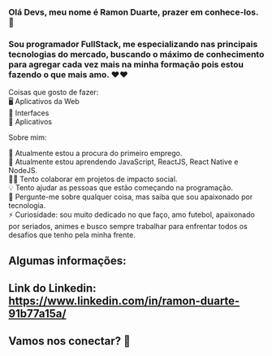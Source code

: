### Olá Devs, meu nome é Ramon Duarte, prazer em conhece-los. 👋<br>

### Sou programador FullStack, me especializando nas principais tecnologias do mercado, buscando o máximo de conhecimento para agregar cada vez mais na minha formação pois estou fazendo o que mais amo. ❤️❤️<br>


Coisas que gosto de fazer:<br>
🖥 Aplicativos da Web <br>
🎨 Interfaces<br>
📱 Aplicativos<br>

Sobre mim: <br>

🔭 Atualmente estou a procura do primeiro emprego.<br>
🌱 Atualmente estou aprendendo JavaScript, ReactJS, React Native e NodeJS.<br>
✊🏽 Tento colaborar em projetos de impacto social.<br>
💡 Tento ajudar as pessoas que estão começando na programação.<br>
💬 Pergunte-me sobre qualquer coisa, mas saiba que sou apaixonado por tecnologia.<br>
⚡ Curiosidade: sou muito dedicado no que faço, amo futebol, apaixonado por seriados, animes e busco sempre trabalhar para enfrentar todos os desafios que tenho pela minha frente.<br>


## Algumas informações: <br>
## Link do Linkedin: https://www.linkedin.com/in/ramon-duarte-91b77a15a/<br>
## Vamos nos conectar? 👋
